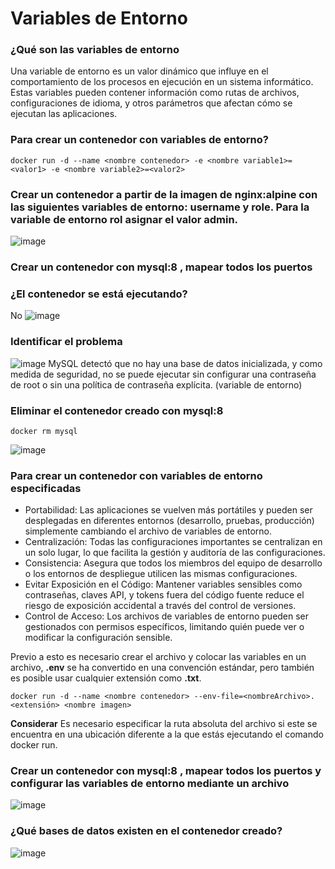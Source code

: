 # Variables de Entorno
### ¿Qué son las variables de entorno
Una variable de entorno es un valor dinámico que influye en el comportamiento de los procesos en ejecución en un sistema informático. Estas variables pueden contener información como rutas de archivos, configuraciones de idioma, y otros parámetros que afectan cómo se ejecutan las aplicaciones.

### Para crear un contenedor con variables de entorno?

```
docker run -d --name <nombre contenedor> -e <nombre variable1>=<valor1> -e <nombre variable2>=<valor2>
```

### Crear un contenedor a partir de la imagen de nginx:alpine con las siguientes variables de entorno: username y role. Para la variable de entorno rol asignar el valor admin.
![image](https://github.com/user-attachments/assets/8758398c-2f85-4d26-b555-53c7f54b8caf)

### Crear un contenedor con mysql:8 , mapear todos los puertos

### ¿El contenedor se está ejecutando?
No
![image](https://github.com/user-attachments/assets/9ce51fe6-462c-4772-a38e-d98e0d578f72)

### Identificar el problema
![image](https://github.com/user-attachments/assets/29fbd028-7883-4b3d-9f5b-4536b7366dc4)
MySQL detectó que no hay una base de datos inicializada, y como medida de seguridad, no se puede ejecutar sin configurar una contraseña de root o sin una política de contraseña explícita. (variable de entorno)

### Eliminar el contenedor creado con mysql:8 

```
docker rm mysql
```
![image](https://github.com/user-attachments/assets/1f060fc3-bf57-44dc-9ea4-9d56e4c524ca)


### Para crear un contenedor con variables de entorno especificadas
- Portabilidad: Las aplicaciones se vuelven más portátiles y pueden ser desplegadas en diferentes entornos (desarrollo, pruebas, producción) simplemente cambiando el archivo de variables de entorno.
- Centralización: Todas las configuraciones importantes se centralizan en un solo lugar, lo que facilita la gestión y auditoría de las configuraciones.
- Consistencia: Asegura que todos los miembros del equipo de desarrollo o los entornos de despliegue utilicen las mismas configuraciones.
- Evitar Exposición en el Código: Mantener variables sensibles como contraseñas, claves API, y tokens fuera del código fuente reduce el riesgo de exposición accidental a través del control de versiones.
- Control de Acceso: Los archivos de variables de entorno pueden ser gestionados con permisos específicos, limitando quién puede ver o modificar la configuración sensible.

Previo a esto es necesario crear el archivo y colocar las variables en un archivo, **.env** se ha convertido en una convención estándar, pero también es posible usar cualquier extensión como **.txt**.
```
docker run -d --name <nombre contenedor> --env-file=<nombreArchivo>.<extensión> <nombre imagen>
```
**Considerar**
Es necesario especificar la ruta absoluta del archivo si este se encuentra en una ubicación diferente a la que estás ejecutando el comando docker run.

### Crear un contenedor con mysql:8 , mapear todos los puertos y configurar las variables de entorno mediante un archivo
![image](https://github.com/user-attachments/assets/beeb9761-097e-4515-988c-646520191ba8)
 

### ¿Qué bases de datos existen en el contenedor creado?
![image](https://github.com/user-attachments/assets/36fad02b-5491-4fe4-9d94-355ec55b1992)
